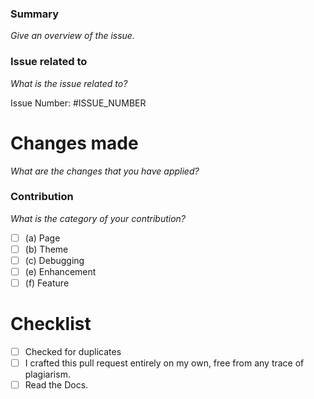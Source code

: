 ### Summary
_Give an overview of the issue._

### Issue related to
_What is the issue related to?_
<!-- If so, What's the issue number? -->
Issue Number: #ISSUE_NUMBER

# Changes made
_What are the changes that you have applied?_

### Contribution
_What is the category of your contribution?_
- [ ] (a) Page  
- [ ] (b) Theme
- [ ] (c) Debugging
- [ ] (e) Enhancement
- [ ] (f) Feature

# Checklist
- [ ] Checked for duplicates
- [ ] I crafted this pull request entirely on my own, free from any trace of plagiarism.
- [ ] Read the Docs.
